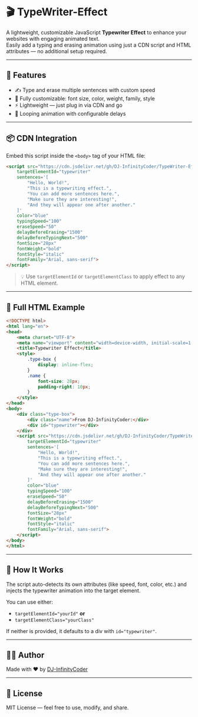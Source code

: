 # 🎬 TypeWriter-Effect

A lightweight, customizable JavaScript **Typewriter Effect** to enhance your websites with engaging animated text.  
Easily add a typing and erasing animation using just a CDN script and HTML attributes — no additional setup required.

---

## 🚀 Features

- ✍️ Type and erase multiple sentences with custom speed  
- 🎨 Fully customizable: font size, color, weight, family, style  
- ⚡ Lightweight — just plug in via CDN and go  
- 🔁 Looping animation with configurable delays  

---

## 📦 CDN Integration

Embed this script inside the `<body>` tag of your HTML file:

```html
<script src="https://cdn.jsdelivr.net/gh/DJ-InfinityCoder/TypeWriter-Effect/TypeWriter.js"
    targetElementId="typewriter"
    sentences='[
        "Hello, World!",
        "This is a typewriting effect.",
        "You can add more sentences here.",
        "Make sure they are interesting!",
        "And they will appear one after another."
    ]'
    color="blue"
    typingSpeed="100"
    eraseSpeed="50"
    delayBeforeErasing="1500"
    delayBeforeTypingNext="500"
    fontSize="28px"
    fontWeight="bold"
    fontStyle="italic"
    fontFamily="Arial, sans-serif">
</script>
```

> 💡 Use `targetElementId` or `targetElementClass` to apply effect to any HTML element.

---

## 🧪 Full HTML Example

```html
<!DOCTYPE html>
<html lang="en">
<head>
    <meta charset="UTF-8">
    <meta name="viewport" content="width=device-width, initial-scale=1.0">
    <title>Typewriter Effect</title>
    <style>
        .type-box {
            display: inline-flex;
        }
        .name {
            font-size: 28px;
            padding-right: 10px;
        }
    </style>
</head>
<body>
    <div class="type-box">
        <div class="name">From DJ-InfinityCoder:</div>
        <div id="typewriter"></div>
    </div>
    <script src="https://cdn.jsdelivr.net/gh/DJ-InfinityCoder/TypeWriter-Effect/TypeWriter.js"
        targetElementId="typewriter"
        sentences='[
            "Hello, World!",
            "This is a typewriting effect.",
            "You can add more sentences here.",
            "Make sure they are interesting!",
            "And they will appear one after another."
        ]'
        color="blue"
        typingSpeed="100"
        eraseSpeed="50"
        delayBeforeErasing="1500"
        delayBeforeTypingNext="500"
        fontSize="28px"
        fontWeight="bold"
        fontStyle="italic"
        fontFamily="Arial, sans-serif">
    </script>
</body>
</html>
```

---

## 📄 How It Works

The script auto-detects its own attributes (like speed, font, color, etc.) and injects the typewriter animation into the target element.

You can use either:
- `targetElementId="yourId"` **or**
- `targetElementClass="yourClass"`

If neither is provided, it defaults to a div with `id="typewriter"`.

---

## 👨‍💻 Author

Made with ❤️ by [DJ-InfinityCoder](https://github.com/DJ-InfinityCoder)

---

## 📜 License

MIT License — feel free to use, modify, and share.
